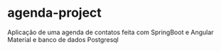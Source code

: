 # agenda-project
Aplicação de uma agenda de contatos feita com SpringBoot e Angular Material e banco de dados Postgresql
